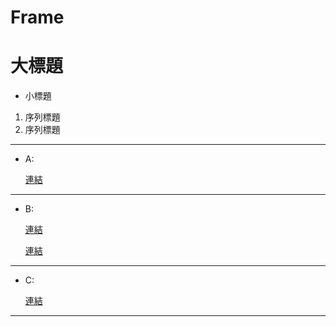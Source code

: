 # Frame</p>
# 大標題
* 小標題
1. 序列標題
2. 序列標題
----
* A: </p>
[連結](URL)
----
* B: </p>
[連結](URL)</p>
[連結](URL)
----
* C: </p>
[連結](URL)
----

